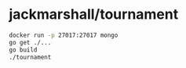 # jackmarshall/tournament

``` sh
docker run -p 27017:27017 mongo
go get ./...
go build
./tournament
```
